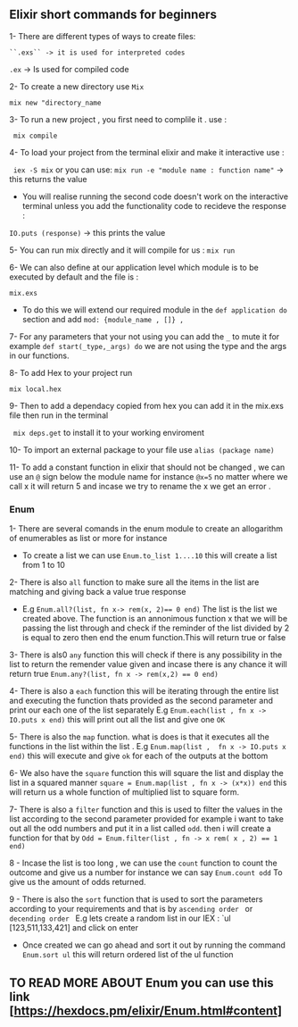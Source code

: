  ## Elixir short commands for beginners

1- There are different types of ways to create files:

    ``.exs`` -> it is used for interpreted codes
   ``.ex`` -> Is used for compiled code

2- To create a new directory use `Mix`

``mix new "directory_name`` 

3- To run a new project , you first need to complile it . use :

 `` mix compile``

4- To load your project from the terminal elixir and make it interactive use :

`` iex -S mix``
or you can use: 
`` mix run -e "module name : function name" `` -> this returns the value 

 - You will realise running the second code doesn't work on the interactive terminal unless you add the functionality code to recideve the response :

 ``IO.puts (response)`` -> this prints the value


5- You can run mix directly and it will compile for us :
``mix run``

6- We can also define at our application level which module is to be executed by default and the file is : 

``mix.exs``

- To do this we will extend our required module in the ``def application do `` section and add ``mod: {module_name , []} , ``

7- For any parameters that your not using you can add the ``_`` to mute it 
for example ``def start(_type,_args) do`` we are not using the type and the args in our functions.

8- To add Hex to your project run 

``mix local.hex  ``

9- Then to add a dependacy copied from hex you can add it in the mix.exs file then run in the terminal 

`` mix deps.get`` to install it to your working enviroment

10- To import an external package to your file use 
``alias (package name)``

11-  To add a constant function in elixir that should not be changed , we can use an ``@`` sign below the module name for instance ``@x=5`` no matter where we call x it will return 5 and incase we try to rename the x we get an error .

 ### Enum

 1-  There are several comands in the enum module to create an allogarithm of enumerables as list or more for instance 
   - To create a list we can use ``Enum.to_list 1....10`` this will create a list from 1 to 10 

2- There is also ``all`` function  to make sure all the items in the list are matching and giving back a value true response 
  - E.g ``Enum.all?(list, fn x-> rem(x, 2)== 0 end)`` The list is the list we created above. The function is an annonimous function x that we will be passing the list through and check if the reminder of the list divided by 2 is equal to zero then end the enum function.This will return true or false 

3- There is als0 ``any`` function this will check if there is any possibility in the list to return the remender value given and incase there is any chance it will return true ``Enum.any?(list, fn x -> rem(x,2) == 0 end)``

4- There is also a ``each`` function this will be iterating through the entire list and executing the function thats provided as the second parameter and print our each one of the list separately E.g ``Enum.each(list , fn x -> IO.puts x end)`` this will print out all the list and give one ``OK``

5- There is also the ``map`` function. what is does is that it executes all the functions in the list within the list . E.g ``Enum.map(list ,  fn x -> IO.puts x end)``  this will execute and give ``ok`` for each of the outputs at the bottom

6- We also have the `square` function this will square the list and display the list in a squared manner ``square = Enum.map(list , fn x -> (x*x)) end`` this will return us a whole function of multiplied list to square form.

7- There is also a ``filter`` function and this is used to filter the values in the list according to the second parameter provided for example i want to take out all the odd numbers and put it in a list called ``odd``. then i will create a function for that by ``Odd = Enum.filter(list , fn -> x rem( x , 2) == 1 end)``

8 - Incase the list is too long , we can use the `count` function to count the outcome and give us a number for instance we can say `Enum.count odd` To give us the amount of odds returned.

9 -  There is also the `sort` function that is used to sort the parameters according to your requirements and that is by `ascending order ` or `decending order ` E.g lets create a random list in our IEX :   `ul [123,511,133,421] and click on enter 
  - Once created we can go ahead and sort it out by running the command `Enum.sort ul` this will return ordered list of the ul function 

## TO READ MORE ABOUT Enum you can use this link [https://hexdocs.pm/elixir/Enum.html#content] 

